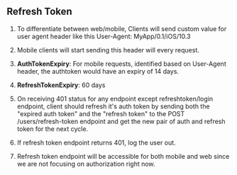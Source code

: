 ## Refresh Token

1. To differentiate between web/mobile, Clients will send custom value for user agent header like this User-Agent: MyApp/0.1/iOS/10.3

2. Mobile clients will start sending this header will every request.

3. **AuthTokenExpiry**: For mobile requests, identified based on User-Agent header, the authtoken would have an expiry of 14 days.

4. **RefreshTokenExpiry**: 60 days

5. On receiving 401 status for any endpoint except refreshtoken/login endpoint, client should refresh it's auth token by sending both the "expired auth token" and the "refresh token" to the POST /users/refresh-token endpoint and get the new pair of auth and refresh token for the next cycle.

6. If refresh token endpoint returns 401, log the user out.

7. Refresh token endpoint will be accessible for both mobile and web since we are not focusing on authorization right now.

